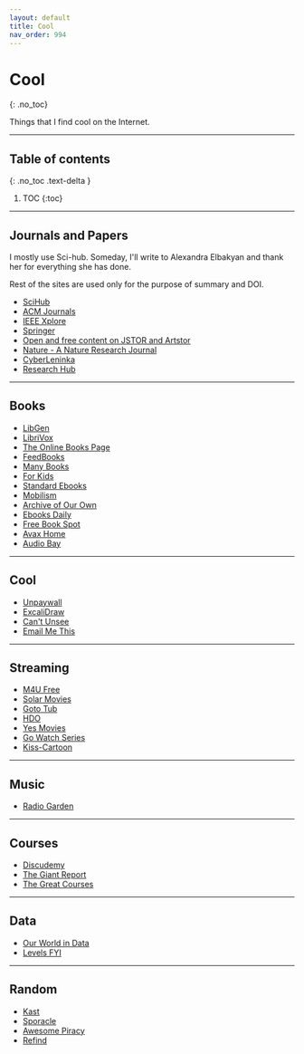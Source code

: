```yaml
---
layout: default
title: Cool
nav_order: 994
---
```


# Cool
{: .no_toc}

Things that I find cool on the Internet.

---

## Table of contents
{: .no_toc .text-delta }

1. TOC
{:toc}

---

## Journals and Papers

I mostly use Sci-hub. Someday, I'll write to Alexandra Elbakyan and thank her for everything she has done.

Rest of the sites are used only for the purpose of summary and DOI.

- [SciHub](https://sci-hub.tw/)
- [ACM Journals](https://dl.acm.org/journals)
- [IEEE Xplore](https://ieeexplore.ieee.org/Xplore/home.jsp)
- [Springer](https://ieeexplore.ieee.org/Xplore/home.jsp)
- [Open and free content on JSTOR and Artstor](https://about.jstor.org/oa-and-free/)
- [Nature - A Nature Research Journal](https://www.nature.com/)
- [CyberLeninka](https://cyberleninka.org/article)
- [Research Hub](https://www.researchhub.com/)

---

## Books

- [LibGen](https://lib-gen.is)
- [LibriVox](https://librivox.org/)
- [The Online Books Page](https://onlinebooks.library.upenn.edu/)
- [FeedBooks](http://www.feedbooks.com/)
- [Many Books](https://manybooks.net/)
- [For Kids](http://en.childrenslibrary.org/)
- [Standard Ebooks](https://standardebooks.org/)
- [Mobilism](https://forum.mobilism.me/)
- [Archive of Our Own](https://archiveofourown.org/)
- [Ebooks Daily](https://ebookdaily.com/)
- [Free Book Spot](http://www.freebookspot.club/default.aspx)
- [Avax Home](https://www.avaxhome.co/)
- [Audio Bay](http://audiobookbay.nl/)

---

## Cool

- [Unpaywall](https://unpaywall.org/)
- [ExcaliDraw](https://excalidraw.com/)
- [Can't Unsee](https://cantunsee.space/)
- [Email Me This](https://www.emailthis.me/)

---

## Streaming

- [M4U Free](https://m4ufree.fun/)
- [Solar Movies](https://solarmovie123.net/)
- [Goto Tub](https://gototub.com/)
- [HDO](https://w10.hdonline.eu/tv-series/)
- [Yes Movies](https://yesmovies.host/)
- [Go Watch Series](https://gowatchseries.co/)
- [Kiss-Cartoon](https://kiss-cartoon.io/)

---

## Music

- [Radio Garden](http://radio.garden/)

---

## Courses

- [Discudemy](https://www.discudemy.com/)
- [The Giant Report](https://thegiantreport.com/)
- [The Great Courses](https://www.thegreatcourses.com/)

---

## Data

- [Our World in Data](https://ourworldindata.org/)
- [Levels FYI](https://www.levels.fyi/)

---

## Random

- [Kast](https://kast.gg/)
- [Sporacle](https://www.sporcle.com/)
- [Awesome Piracy](https://github.com/Igglybuff/awesome-piracy)
- [Refind](https://refind.com/)

